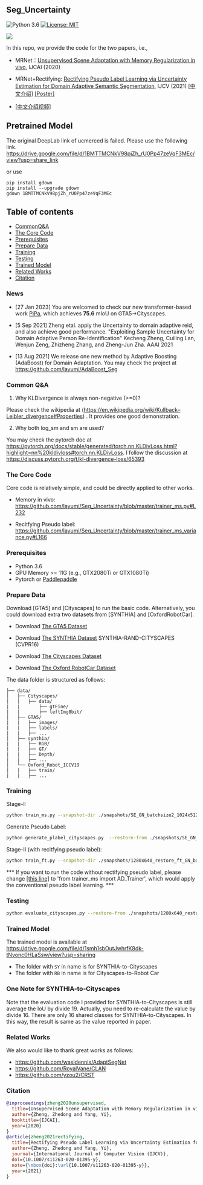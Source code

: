 ## Seg_Uncertainty
![Python 3.6](https://img.shields.io/badge/python-3.6-green.svg)
[![License: MIT](https://img.shields.io/badge/License-MIT-green.svg)](https://opensource.org/licenses/MIT)

![](https://github.com/layumi/Seg_Uncertainty/blob/master/Visual.jpg)

In this repo, we provide the code for the two papers, i.e., 

- MRNet：[Unsupervised Scene Adaptation with Memory Regularization in vivo](https://arxiv.org/pdf/1912.11164.pdf), IJCAI (2020)

- MRNet+Rectifying: [Rectifying Pseudo Label Learning via Uncertainty Estimation for Domain Adaptive Semantic Segmentation](https://arxiv.org/pdf/2003.03773.pdf), IJCV (2021) [[中文介绍]](https://zhuanlan.zhihu.com/p/130220572) [[Poster]](https://zdzheng.xyz/files/valse_ijcv_poster.pdf)

- [[中文介绍视频]](https://www.bilibili.com/video/BV14p4y1s77p)

## Pretrained Model
The original DeepLab link of ucmerced is failed. Please use the following link.
https://drive.google.com/file/d/1BMTTMCNkV98pjZh_rU0Pp47zeVqF3MEc/view?usp=share_link 

or use 
```
pip install gdown
pip install --upgrade gdown
gdown 1BMTTMCNkV98pjZh_rU0Pp47zeVqF3MEc
```


## Table of contents
* [CommonQ&A](#common-qa)
* [The Core Code](#the-core-code)
* [Prerequisites](#prerequisites)
* [Prepare Data](#prepare-data)
* [Training](#training)
* [Testing](#testing)
* [Trained Model](#trained-model)
* [Related Works](#related-works)
* [Citation](#citation)

### News
- [27 Jan 2023] You are welcomed to check our new transformer-based work [PiPa](https://github.com/chen742/PiPa), which achieves **75.6** mIoU on GTA5->Cityscapes. 
- [5 Sep 2021] Zheng etal. apply the Uncertainty to domain adaptive reid, and also achieve good performance. "Exploiting Sample Uncertainty for Domain Adaptive Person Re-Identification" Kecheng Zheng, Cuiling Lan, Wenjun Zeng, Zhizheng Zhang, and Zheng-Jun Zha. AAAI 2021

- [13 Aug 2021] We release one new method by Adaptive Boosting (AdaBoost) for Domain Adaptation. You may check the project at https://github.com/layumi/AdaBoost_Seg

### Common Q&A 
1. Why KLDivergence is always non-negative (>=0)?

Please check the wikipedia at (https://en.wikipedia.org/wiki/Kullback–Leibler_divergence#Properties) . It provides one good demonstration. 

2. Why both log_sm and sm are used?

You may check the pytorch doc at https://pytorch.org/docs/stable/generated/torch.nn.KLDivLoss.html?highlight=nn%20kldivloss#torch.nn.KLDivLoss. 
I follow the discussion at https://discuss.pytorch.org/t/kl-divergence-loss/65393

 ### The Core Code
 Core code is relatively simple, and could be directly applied to other works. 
 - Memory in vivo:  https://github.com/layumi/Seg_Uncertainty/blob/master/trainer_ms.py#L232

 - Recitfying Pseudo label:  https://github.com/layumi/Seg_Uncertainty/blob/master/trainer_ms_variance.py#L166
 
### Prerequisites
- Python 3.6
- GPU Memory >= 11G (e.g., GTX2080Ti or GTX1080Ti)
- Pytorch or [Paddlepaddle](https://www.paddlepaddle.org.cn/)


### Prepare Data
Download [GTA5] and [Cityscapes] to run the basic code.
Alternatively, you could download extra two datasets from [SYNTHIA] and [OxfordRobotCar].

- Download [The GTA5 Dataset]( https://download.visinf.tu-darmstadt.de/data/from_games/ )

- Download [The SYNTHIA Dataset]( http://synthia-dataset.net/download/808/)  SYNTHIA-RAND-CITYSCAPES (CVPR16)

- Download [The Cityscapes Dataset]( https://www.cityscapes-dataset.com/ )

- Download [The Oxford RobotCar Dataset]( http://www.nec-labs.com/~mas/adapt-seg/adapt-seg.html )

 The data folder is structured as follows:
 ```
 ├── data/
 │   ├── Cityscapes/  
 |   |   ├── data/
 |   |       ├── gtFine/
 |   |       ├── leftImg8bit/
 │   ├── GTA5/
 |   |   ├── images/
 |   |   ├── labels/
 |   |   ├── ...
 │   ├── synthia/ 
 |   |   ├── RGB/
 |   |   ├── GT/
 |   |   ├── Depth/
 |   |   ├── ...
 │   └── Oxford_Robot_ICCV19
 |   |   ├── train/
 |   |   ├── ...
 ```

 ### Training 
 Stage-I:
 ```bash
 python train_ms.py --snapshot-dir ./snapshots/SE_GN_batchsize2_1024x512_pp_ms_me0_classbalance7_kl0.1_lr2_drop0.1_seg0.5  --drop 0.1 --warm-up 5000 --batch-size 2 --learning-rate 2e-4 --crop-size 1024,512 --lambda-seg 0.5  --lambda-adv-target1 0.0002 --lambda-adv-target2 0.001   --lambda-me-target 0  --lambda-kl-target 0.1  --norm-style gn  --class-balance  --only-hard-label 80  --max-value 7  --gpu-ids 0,1  --often-balance  --use-se  
 ```

 Generate Pseudo Label:
 ```bash
 python generate_plabel_cityscapes.py  --restore-from ./snapshots/SE_GN_batchsize2_1024x512_pp_ms_me0_classbalance7_kl0.1_lr2_drop0.1_seg0.5/GTA5_25000.pth
 ```

 Stage-II (with recitfying pseudo label):
 ```bash
 python train_ft.py --snapshot-dir ./snapshots/1280x640_restore_ft_GN_batchsize9_512x256_pp_ms_me0_classbalance7_kl0_lr1_drop0.2_seg0.5_BN_80_255_0.8_Noaug --restore-from ./snapshots/SE_GN_batchsize2_1024x512_pp_ms_me0_classbalance7_kl0.1_lr2_drop0.1_seg0.5/GTA5_25000.pth --drop 0.2 --warm-up 5000 --batch-size 9 --learning-rate 1e-4 --crop-size 512,256 --lambda-seg 0.5 --lambda-adv-target1 0 --lambda-adv-target2 0 --lambda-me-target 0 --lambda-kl-target 0 --norm-style gn --class-balance --only-hard-label 80 --max-value 7 --gpu-ids 0,1,2 --often-balance  --use-se  --input-size 1280,640  --train_bn  --autoaug False
 ```
 *** If you want to run the code without rectifying pseudo label, please change [[this line]](https://github.com/layumi/Seg_Uncertainty/blob/master/train_ft.py#L20) to 'from trainer_ms import AD_Trainer', which would apply the conventional pseudo label learning. ***

 ### Testing
 ```bash
 python evaluate_cityscapes.py --restore-from ./snapshots/1280x640_restore_ft_GN_batchsize9_512x256_pp_ms_me0_classbalance7_kl0_lr1_drop0.2_seg0.5_BN_80_255_0.8_Noaug/GTA5_25000.pth
 ```

 ### Trained Model
 The trained model is available at https://drive.google.com/file/d/1smh1sbOutJwhrfK8dk-tNvonc0HLaSsw/view?usp=sharing

 - The folder with `SY` in name is for SYNTHIA-to-Cityscapes
 - The folder with `RB` in name is for Cityscapes-to-Robot Car

 ### One Note for SYNTHIA-to-Cityscapes
 Note that the evaluation code I provided for SYNTHIA-to-Cityscapes is still average the IoU by divide 19.
 Actually, you need to re-calculate the value by divide 16. There are only 16 shared classes for SYNTHIA-to-Cityscapes. 
 In this way, the result is same as the value reported in paper.

 ### Related Works
 We also would like to thank great works as follows:
 - https://github.com/wasidennis/AdaptSegNet
 - https://github.com/RoyalVane/CLAN
 - https://github.com/yzou2/CRST

 ### Citation
 ```bibtex
 @inproceedings{zheng2020unsupervised,
   title={Unsupervised Scene Adaptation with Memory Regularization in vivo},
   author={Zheng, Zhedong and Yang, Yi},
   booktitle={IJCAI},
   year={2020}
 }
 @article{zheng2021rectifying,
   title={Rectifying Pseudo Label Learning via Uncertainty Estimation for Domain Adaptive Semantic Segmentation },
   author={Zheng, Zhedong and Yang, Yi},
   journal={International Journal of Computer Vision (IJCV)},
   doi={10.1007/s11263-020-01395-y},
   note={\mbox{doi}:\url{10.1007/s11263-020-01395-y}},
   year={2021}
 }
 ```
